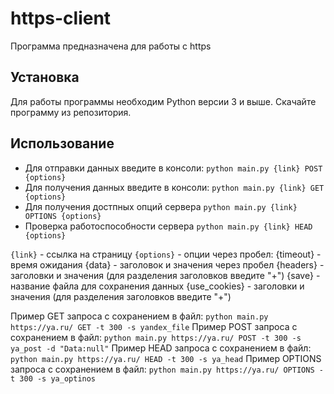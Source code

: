 # https-client

Программа предназначена для работы с https

## Установка

Для работы программы необходим Python версии 3 и выше.
Скачайте программу из репозитория.

## Использование

- Для отправки данных введите в консоли: `python main.py {link} POST {options}`
- Для получения данных введите в консоли: `python main.py {link} GET {options}`
- Для получения достпных опций сервера `python main.py {link} OPTIONS {options}`
- Проверка работоспособности сервера `python main.py {link} HEAD {options}`

`{link}` - ссылка на страницу
`{options}` - опции через пробел:
{timeout} - время ожидания
{data} - заголовок и значения через пробел
{headers} - заголовки и значения (для разделения заголовков введите "+")
{save} - название файла для сохранения данных
{use_cookies} - заголовки и значения (для разделения заголовков введите "+")

Пример GET запроса с сохранением в файл:
`python main.py https://ya.ru/ GET -t 300 -s yandex_file`
Пример POST запроса с сохранением в файл:
`python main.py https://ya.ru/ POST -t 300 -s ya_post -d "Data:null"`
Пример HEAD запроса с сохранением в файл:
`python main.py https://ya.ru/ HEAD -t 300 -s ya_head`
Пример OPTIONS запроса с сохранением в файл:
`python main.py https://ya.ru/ OPTIONS -t 300 -s ya_optinos`